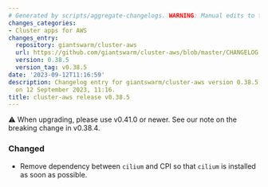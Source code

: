 ```yaml
---
# Generated by scripts/aggregate-changelogs. WARNING: Manual edits to this files will be overwritten.
changes_categories:
- Cluster apps for AWS
changes_entry:
  repository: giantswarm/cluster-aws
  url: https://github.com/giantswarm/cluster-aws/blob/master/CHANGELOG.md#0385---2023-09-12
  version: 0.38.5
  version_tag: v0.38.5
date: '2023-09-12T11:16:59'
description: Changelog entry for giantswarm/cluster-aws version 0.38.5, published
  on 12 September 2023, 11:16.
title: cluster-aws release v0.38.5
---
```


⚠️ When upgrading, please use v0.41.0 or newer. See our note on the breaking change in v0.38.4.
### Changed
- Remove dependency between `cilium` and CPI so that `cilium` is installed as soon as possible.
